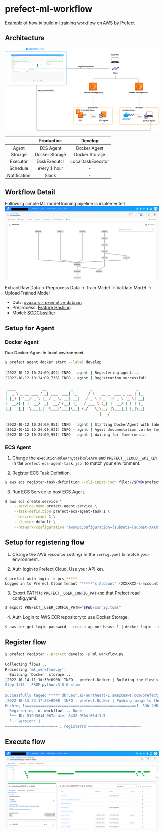 # prefect-ml-workflow
Example of how to build ml training workflow on AWS by Prefect

## Architecture
![Architecture](img/ml-workflow-architecture.png)

|  | Production | Develop |
| :---: | :---: | :---: |
| Agent | ECS Agent | Docker Agent |
| Storage | Docker Storage | Docker Storage |
| Executor | DaskExecutor | LocalDaskExecutor |
| Schedule | every 1 hour | - |
| Notification | Slack | - |

  
## Workflow Detail
Following simple ML model training pipeline is implemented.
![Workflow](img/workflow-dag.png)   

Extract Raw Data -> Preprocess Data -> Train Model -> Validate Model -> Upload Trained Model

- Data: [avazu-ctr-prediction dataset](https://www.kaggle.com/c/avazu-ctr-prediction/)
- Preprocess: [Feature Hashing](https://scikit-learn.org/stable/modules/generated/sklearn.feature_extraction.FeatureHasher.html)
- Model: [SGDClassifier](https://scikit-learn.org/stable/modules/generated/sklearn.linear_model.SGDClassifier.html)

## Setup for Agent
### Docker Agent
Run Docker Agent in local environment.  
```bash
$ prefect agent docker start --label develop

[2022-10-12 10:24:09,492] INFO - agent | Registering agent...
[2022-10-12 10:24:09,736] INFO - agent | Registration successful!

 ____            __           _        _                    _
|  _ \ _ __ ___ / _| ___  ___| |_     / \   __ _  ___ _ __ | |_
| |_) | '__/ _ \ |_ / _ \/ __| __|   / _ \ / _` |/ _ \ '_ \| __|
|  __/| | |  __/  _|  __/ (__| |_   / ___ \ (_| |  __/ | | | |_
|_|   |_|  \___|_|  \___|\___|\__| /_/   \_\__, |\___|_| |_|\__|
                                           |___/

[2022-10-12 10:24:09,951] INFO - agent | Starting DockerAgent with labels ['develop']
[2022-10-12 10:24:09,951] INFO - agent | Agent documentation can be found at https://docs.prefect.io/orchestration/
[2022-10-12 10:24:09,951] INFO - agent | Waiting for flow runs...
```

### ECS Agent
1. Change the `executionRoleArn`,`taskRoleArn` and `PREFECT__CLOUD__API_KEY` in the `prefect-ecs-agent-task.json` to match your environment.


2. Register ECS Task Definition.
```bash
$ aws ecs register-task-definition --cli-input-json file://$PWD/prefect-ecs-agent-task.json
```

3. Run ECS Service to host ECS Agent.
```bash
$ aws ecs create-service \
    --service-name prefect-agent-service \
    --task-definition prefect-ecs-agent-task:1 \
    --desired-count 1 \
    --cluster default \
    --network-configuration "awsvpcConfiguration={subnets=[subnet-XXXX],securityGroups=[sg-XXXX],assignPublicIp= DISABLED}" \
```

## Setup for registering flow
1. Change the AWS resource settings in the `config.yaml` to match your environment.


2. Auth login to Prefect Cloud. Use your API key.
```bash
$ prefect auth login -k pcs_*****
Logged in to Prefect Cloud tenant "*****'s Account" (XXXXXXX-s-account)
```

3. Export PATH to `PREFECT__USER_CONFIG_PATH` so that Prefect read config.yaml. 
```bash
$ export PREFECT__USER_CONFIG_PATH="$PWD/config.toml"
```

4. Auth Login to AWS ECR repository to use Docker Storage.
```bash
$ aws ecr get-login-password --region ap-northeast-1 | docker login --username AWS --password-stdin *****.dkr.ecr.ap-northeast-1.amazonaws.com
```

## Register flow

```bash
$ prefect register --project develop -p ml_workflow.py

Collecting flows...
Processing 'ml_workflow.py':
  Building `Docker` storage...
[2022-10-14 11:10:30+0900] INFO - prefect.Docker | Building the flow's Docker storage...
Step 1/15 : FROM python:3.8.6-slim
....
Successfully tagged *****.dkr.ecr.ap-northeast-1.amazonaws.com/prefect_introduction/prod-prefect-flow:latest
[2022-10-13 23:17:33+0900] INFO - prefect.Docker | Pushing image to the registry...
Pushing [==================================================>]  590.2MB/578MBkB
  Registering 'ml-workflow'... Done
  └── ID: 519d3844-087a-44ef-8432-9804f06df1c5
  └── Version: 1
======================== 1 registered ========================
```


## Execute flow
![FlowExecution](img/flow-execution.png)